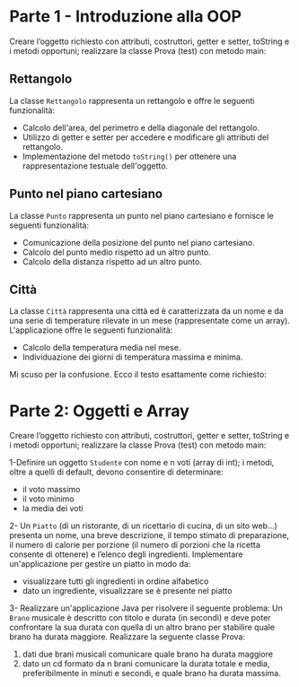# Parte 1 - Introduzione alla OOP
Creare l’oggetto richiesto con attributi, costruttori, getter e setter, toString e i metodi opportuni; realizzare la classe Prova (test) con metodo main:
## Rettangolo

La classe `Rettangolo` rappresenta un rettangolo e offre le seguenti funzionalità:

- Calcolo dell'area, del perimetro e della diagonale del rettangolo.
- Utilizzo di getter e setter per accedere e modificare gli attributi del rettangolo.
- Implementazione del metodo `toString()` per ottenere una rappresentazione testuale dell'oggetto.

## Punto nel piano cartesiano

La classe `Punto` rappresenta un punto nel piano cartesiano e fornisce le seguenti funzionalità:

- Comunicazione della posizione del punto nel piano cartesiano.
- Calcolo del punto medio rispetto ad un altro punto.
- Calcolo della distanza rispetto ad un altro punto.

## Città

La classe `Città` rappresenta una città ed è caratterizzata da un nome e da una serie di temperature rilevate in un mese (rappresentate come un array). L'applicazione offre le seguenti funzionalità:

- Calcolo della temperatura media nel mese.
- Individuazione dei giorni di temperatura massima e minima.

Mi scuso per la confusione. Ecco il testo esattamente come richiesto:

# Parte 2: Oggetti e Array
Creare l’oggetto richiesto con attributi, costruttori, getter e setter, toString e i metodi opportuni; realizzare la classe Prova (test) con metodo main:

1-Definire un oggetto `Studente` con nome e n voti (array di int); i metodi, oltre a quelli di default, devono consentire di determinare:
- il voto massimo
- il voto minimo
- la media dei voti

2- Un `Piatto` (di un ristorante, di un ricettario di cucina, di un sito web…) presenta un nome, una breve descrizione, il tempo stimato di preparazione, il numero di calorie per porzione (il numero di porzioni che la ricetta consente di ottenere) e l’elenco degli ingredienti. Implementare un'applicazione per gestire un piatto in modo da:
- visualizzare tutti gli ingredienti in ordine alfabetico
- dato un ingrediente, visualizzare se è presente nel piatto

3- Realizzare un'applicazione Java per risolvere il seguente problema: Un `Brano` musicale è descritto con titolo e durata (in secondi) e deve poter confrontare la sua durata con quella di un altro brano per stabilire quale brano ha durata maggiore. Realizzare la seguente classe Prova:
1. dati due brani musicali comunicare quale brano ha durata maggiore
2. dato un cd formato da n brani comunicare la durata totale e media, preferibilmente in minuti e secondi, e quale brano ha durata massima.
